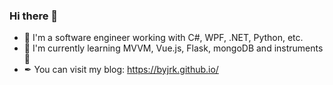 ### Hi there 👋

- 🧑 I'm a software engineer working with C#, WPF, .NET, Python, etc.
- 📖 I'm currently learning MVVM, Vue.js, Flask, mongoDB and instruments🎹
- ✒ You can visit my blog: https://byjrk.github.io/

<!--
**BYJRK/BYJRK** is a ✨ _special_ ✨ repository because its `README.md` (this file) appears on your GitHub profile.

Here are some ideas to get you started:

- 🔭 I’m currently working on ...
- 🌱 I’m currently learning ...
- 👯 I’m looking to collaborate on ...
- 🤔 I’m looking for help with ...
- 💬 Ask me about ...
- 📫 How to reach me: ...
- 😄 Pronouns: ...
- ⚡ Fun fact: ...
-->
